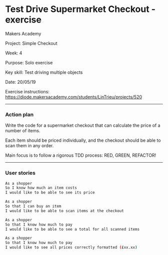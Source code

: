 # Test Drive Supermarket Checkout - exercise

Makers Academy

Project: Simple Checkout

Week: 4

Purpose: Solo exercise

Key skill: Test driving multiple objects

Date: 20/05/19

Exercise instructions: https://diode.makersacademy.com/students/LinTrieu/projects/520

------------------
### Action plan

Write the code for a supermarket checkout that can calculate the price of a number of items. 

Each item should be priced individually, and the checkout should be able to scan them in any order.

Main focus is to follow a rigorous TDD process: RED, GREEN, REFACTOR!

------------------
### User stories

```bash
As a shopper
So I know how much an item costs
I would like to be able to see its price
```
```bash
As a shopper
So that I can buy an item
I would like to be able to scan items at the checkout
```
```bash
As a shopper
So that I know how much to pay
I would like to be able to see a total for all scanned items
```
```bash
As a shopper
So that I know how much to pay
I would like to see all prices correctly formatted (£xx.xx)
```
